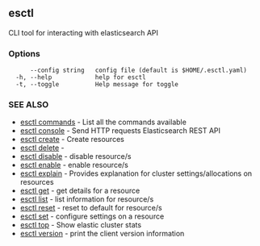 ## esctl

CLI tool for interacting with elasticsearch API

### Options

```
      --config string   config file (default is $HOME/.esctl.yaml)
  -h, --help            help for esctl
  -t, --toggle          Help message for toggle
```

### SEE ALSO

* [esctl commands](esctl_commands.md)	 - List all the commands available
* [esctl console](esctl_console.md)	 - Send HTTP requests Elasticsearch REST API
* [esctl create](esctl_create.md)	 - Create resources
* [esctl delete](esctl_delete.md)	 - 
* [esctl disable](esctl_disable.md)	 - disable resource/s
* [esctl enable](esctl_enable.md)	 - enable resource/s
* [esctl explain](esctl_explain.md)	 - Provides explanation for cluster settings/allocations on resources
* [esctl get](esctl_get.md)	 - get details for a resource
* [esctl list](esctl_list.md)	 - list information for resource/s
* [esctl reset](esctl_reset.md)	 - reset to default for resource/s
* [esctl set](esctl_set.md)	 - configure settings on a resource
* [esctl top](esctl_top.md)	 - Show elastic cluster stats
* [esctl version](esctl_version.md)	 - print the client version information

